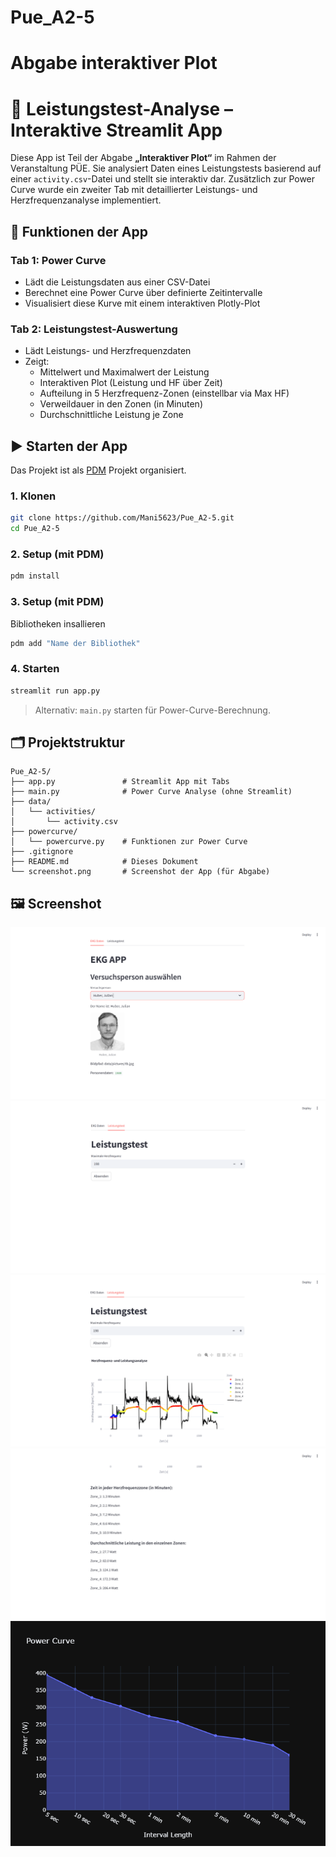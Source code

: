 # Pue_A2-5
# Abgabe interaktiver Plot
# 🚴 Leistungstest-Analyse – Interaktive Streamlit App

Diese App ist Teil der Abgabe **„Interaktiver Plot“** im Rahmen der Veranstaltung PÜE. Sie analysiert Daten eines Leistungstests basierend auf einer `activity.csv`-Datei und stellt sie interaktiv dar. Zusätzlich zur Power Curve wurde ein zweiter Tab mit detaillierter Leistungs- und Herzfrequenzanalyse implementiert.

## 🔧 Funktionen der App

### Tab 1: Power Curve
- Lädt die Leistungsdaten aus einer CSV-Datei
- Berechnet eine Power Curve über definierte Zeitintervalle
- Visualisiert diese Kurve mit einem interaktiven Plotly-Plot

### Tab 2: Leistungstest-Auswertung
- Lädt Leistungs- und Herzfrequenzdaten
- Zeigt:
  - Mittelwert und Maximalwert der Leistung
  - Interaktiven Plot (Leistung und HF über Zeit)
  - Aufteilung in 5 Herzfrequenz-Zonen (einstellbar via Max HF)
  - Verweildauer in den Zonen (in Minuten)
  - Durchschnittliche Leistung je Zone

## ▶️ Starten der App

Das Projekt ist als [PDM](https://pdm.fming.dev/latest/) Projekt organisiert.

### 1. Klonen

```bash
git clone https://github.com/Mani5623/Pue_A2-5.git
cd Pue_A2-5
```

### 2. Setup (mit PDM)

```bash
pdm install
```

### 3. Setup (mit PDM)
Bibliotheken insallieren
```bash
pdm add "Name der Bibliothek"
```

### 4. Starten

```bash
streamlit run app.py
```

> Alternativ: `main.py` starten für Power-Curve-Berechnung.

## 🗂️ Projektstruktur

```text
Pue_A2-5/
├── app.py               # Streamlit App mit Tabs
├── main.py              # Power Curve Analyse (ohne Streamlit)
├── data/
│   └── activities/
│       └── activity.csv
├── powercurve/
│   └── powercurve.py    # Funktionen zur Power Curve
├── .gitignore
├── README.md            # Dieses Dokument
└── screenshot.png       # Screenshot der App (für Abgabe)
```

## 🖼️ Screenshot

<img src="screenshot_1.png">
<img src="screenshot_2.png">
<img src="screenshot_3.png">
<img src="screenshot_4.png">
<img src="PowerCurve.png">
